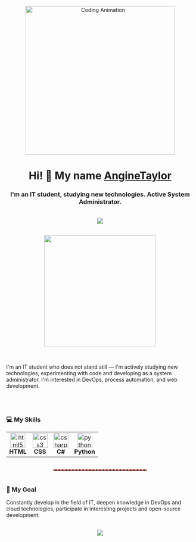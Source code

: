 <p align="center">
  <img src="https://media.giphy.com/media/3o6Zt481isNVuQI1l6/giphy.gif"  alt="Coding Animation" width="400"/>
</p>

<h1 align="center">Hi! 👋 My name <a href="https://daniilshat.ru"  target="_blank">AngineTaylor</a></h1>
<h3 align="center">I'm an IT student, studying new technologies. Active System Administrator.</h3>

<br />

<div align="center">
  <a href="https://github.com/AngineTaylor">       
    <img src="https://github-readme-stats.vercel.app/api?username=AngineTaylor&show_icons=true&theme=radical" />
  </a>
</div>

<!-- Divider -->
<br />
<p align="center">
  <img src="https://media.tenor.com/m/2NnJLFiW7kcAAAAC/rainbow-divider-github.gif" width="300" />
</p>
<br />

I'm an IT student who does not stand still — I'm actively studying new technologies, experimenting with code and developing as a system administrator. I'm interested in DevOps, process automation, and web development.

<br /><br />

### 💻 My Skills 

<div align="center">

<table>
  <tr>
    <td align="center">
      <img src="https://cdn.jsdelivr.net/gh/devicons/devicon/icons/html5/html5-original.svg"  alt="html5" width="40" height="40" />
      <br><b>HTML</b>
    </td>
    <td align="center">
      <img src="https://cdn.jsdelivr.net/gh/devicons/devicon/icons/css3/css3-original.svg"  alt="css3" width="40" height="40" />
      <br><b>CSS</b>
    </td>
    <td align="center">
      <img src="https://cdn.jsdelivr.net/gh/devicons/devicon/icons/csharp/csharp-original.svg"  alt="csharp" width="40" height="40" />
      <br><b>C#</b>  
    </td>
    <td align="center">
      <img src="https://cdn.jsdelivr.net/gh/devicons/devicon/icons/python/python-original.svg"  alt="python" width="40" height="40" />
      <br><b>Python</b>
    </td>
  </tr>
</table>

</div>

<br />

<!-- Divider -->
<hr style="border: none; border-top: 3px dashed #f96854; width: 50%; margin: auto;" />

<br />

### 🎯 My Goal

Constantly develop in the field of IT, deepen knowledge in DevOps and cloud technologies, participate in interesting projects and open-source development.

<br />

<div align="center">
  <a href="https://github.com/anuraghazra/github-readme-stats">   
    <img src="https://github-readme-stats.vercel.app/api/top-langs/?username=AngineTaylor&layout=compact&theme=radical" />
  </a>
</div>

